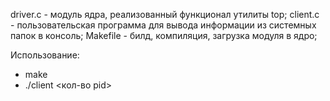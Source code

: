 driver.c - модуль ядра, реализованный функционал утилиты top;
client.c - пользовательская программа для вывода информации из системных папок в консоль;
Makefile - билд, компиляция, загрузка модуля в ядро;

Использование:
- make
- ./client <кол-во pid>
